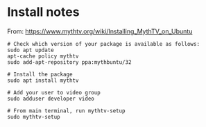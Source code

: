 
# Install notes 

From: https://www.mythtv.org/wiki/Installing_MythTV_on_Ubuntu

```
# Check which version of your package is available as follows:
sudo apt update
apt-cache policy mythtv
sudo add-apt-repository ppa:mythbuntu/32

# Install the package
sudo apt install mythtv

# Add your user to video group
sudo adduser developer video

# From main terminal, run mythtv-setup
sudo mythtv-setup





```
